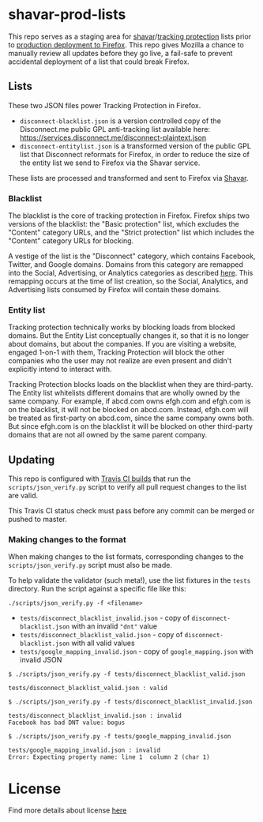 # shavar-prod-lists
This repo serves as a staging area for [shavar](https://github.com/mozilla-services/shavar)/[tracking protection](https://wiki.mozilla.org/Security/Tracking_protection) lists prior to [production deployment to Firefox](https://mana.mozilla.org/wiki/display/SVCOPS/Shavar+-+aka+Mozilla's+Tracking+Protection). This repo gives Mozilla a chance to manually review all updates before they go live, a fail-safe to prevent accidental deployment of a list that could break Firefox.


## Lists
These two JSON files power Tracking Protection in Firefox.

* `disconnect-blacklist.json` is a version controlled copy of the Disconnect.me public GPL anti-tracking list available here: <https://services.disconnect.me/disconnect-plaintext.json>
* `disconnect-entitylist.json` is a transformed version of the public GPL list that Disconnect reformats for Firefox, in order to reduce the size of the entity list we send to Firefox via the Shavar service.

These lists are processed and transformed and sent to Firefox via
[Shavar](https://mana.mozilla.org/wiki/display/SVCOPS/Shavar+-+aka+Mozilla's+Tracking+Protection).


### Blacklist
The blacklist is the core of tracking protection in Firefox. Firefox ships two
versions of the blacklist: the "Basic protection" list, which excludes the
"Content" category URLs, and the "Strict protection" list which includes the
"Content" category URLs for blocking.

A vestige of the list is the "Disconnect" category, which contains Facebook,
Twitter, and Google domains. Domains from this category are remapped into the
Social, Advertising, or Analytics categories as described
[here](https://github.com/mozilla-services/shavar-list-creation/blob/master/disconnect_mapping.json).
This remapping occurs at the time of list creation, so the Social, Analytics,
and Advertising lists consumed by Firefox will contain these domains.

### Entity list
Tracking protection technically works by blocking loads from blocked domains. But the Entity List conceptually changes it, so that it is no longer about domains, but about the companies. If you are visiting a website, engaged 1-on-1 with them, Tracking Protection will block the other companies who the user may not realize are even present and didn't explicitly intend to interact with.

Tracking Protection blocks loads on the blacklist when they are third-party. The Entity list whitelists different domains that are wholly owned by the same company. For example, if abcd.com owns efgh.com and efgh.com is on the blacklist, it will not be blocked on abcd.com. Instead, efgh.com will be treated as first-party on abcd.com, since the same company owns both. But since efgh.com is on the blacklist it will be blocked on other third-party domains that are not all owned by the same parent company.

## Updating
This repo is configured with [Travis CI
builds](https://travis-ci.org/mozilla-services/shavar-prod-lists/builds) that
run the `scripts/json_verify.py` script to verify all pull request changes to
the list are valid.

This Travis CI status check must pass before any commit can be merged or pushed
to master.

### Making changes to the format
When making changes to the list formats, corresponding changes to the
`scripts/json_verify.py` script must also be made.

To help validate the validator (such meta!), use the list fixtures in the
`tests` directory. Run the script against a specific file like this:

```
./scripts/json_verify.py -f <filename>
```

* `tests/disconnect_blacklist_invalid.json` - copy of
  `disconnect-blacklist.json` with an invalid `"dnt"` value
* `tests/disconnect_blacklist_valid.json` - copy of `disconnect-blacklist.json`
  with all valid values
* `tests/google_mapping_invalid.json` - copy of `google_mapping.json` with
  invalid JSON


```
$ ./scripts/json_verify.py -f tests/disconnect_blacklist_valid.json

tests/disconnect_blacklist_valid.json : valid

$ ./scripts/json_verify.py -f tests/disconnect_blacklist_invalid.json

tests/disconnect_blacklist_invalid.json : invalid
Facebook has bad DNT value: bogus

$ ./scripts/json_verify.py -f tests/google_mapping_invalid.json

tests/google_mapping_invalid.json : invalid
Error: Expecting property name: line 1  column 2 (char 1)
```

# License
Find more details about license [here](LICENSE)
